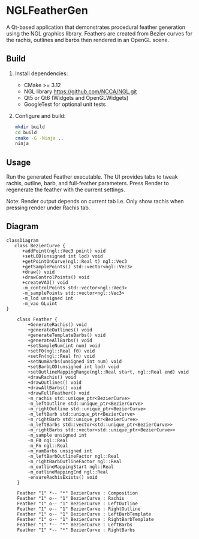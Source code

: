 # NGLFeatherGen

A Qt-based application that demonstrates procedural feather generation using
the NGL graphics library. Feathers are created from Bezier curves for the rachis,
outlines and barbs then rendered in an OpenGL scene.

## Build

1. Install dependencies:
    - CMake >= 3.12
    - NGL library https://github.com/NCCA/NGL.git
    - Qt5 or Qt6 (Widgets and OpenGLWidgets)
    - GoogleTest for optional unit tests

2. Configure and build:

   ```bash
   mkdir build
   cd build
   cmake -G -Ninja ..
   ninja

## Usage
Run the generated Feather executable. The UI provides tabs to tweak rachis,
outline, barb, and full-feather parameters. Press Render to regenerate the
feather with the current settings.

Note: Render output depends on current tab i.e. Only show rachis when pressing render under Rachis tab. 
   
## Diagram
```mermaid
classDiagram
   class BezierCurve {
      +addPoint(ngl::Vec3 point) void
      +setLOD(unsigned int lod) void
      +getPointOnCurve(ngl::Real t) ngl::Vec3
      +getSamplePoints() std::vector<ngl::Vec3>
      +draw() void
      +drawControlPoints() void
      +createVAO() void
      -m_controlPoints std::vector<ngl::Vec3>
      -m_samplePoints std::vector<ngl::Vec3>
      -m_lod unsigned int
      -m_vao GLuint
}

    class Feather {
        +GenerateRachis() void
        +generateOutlines() void
        +generateTemplateBarbs() void
        +generateAllBarbs() void
        +setSampleNum(int num) void
        +setF0(ngl::Real f0) void
        +setFn(ngl::Real fn) void
        +setNumBarbs(unsigned int num) void
        +setBarbLOD(unsigned int lod) void
        +setOutlineMappingRange(ngl::Real start, ngl::Real end) void
        +drawRachis() void
        +drawOutlines() void
        +drawAllBarbs() void
        +drawFullFeather() void
        -m_rachis std::unique_ptr<BezierCurve>
        -m_leftOutline std::unique_ptr<BezierCurve>
        -m_rightOutline std::unique_ptr<BezierCurve>
        -m_leftBarb std::unique_ptr<BezierCurve>
        -m_rightBarb std::unique_ptr<BezierCurve>
        -m_leftBarbs std::vector<std::unique_ptr<BezierCurve>>
        -m_rightBarbs std::vector<std::unique_ptr<BezierCurve>>
        -m_sample unsigned int
        -m_F0 ngl::Real
        -m_Fn ngl::Real
        -m_numBarbs unsigned int
        -m_leftBarbOutlineFactor ngl::Real
        -m_rightBarbOutlineFactor ngl::Real
        -m_outlineMappingStart ngl::Real
        -m_outlineMappingEnd ngl::Real
        -ensureRachisExists() void
    }

    Feather "1" *-- "*" BezierCurve : Composition
    Feather "1" o-- "1" BezierCurve : Rachis
    Feather "1" o-- "1" BezierCurve : LeftOutline
    Feather "1" o-- "1" BezierCurve : RightOutline
    Feather "1" o-- "1" BezierCurve : LeftBarbTemplate
    Feather "1" o-- "1" BezierCurve : RightBarbTemplate
    Feather "1" *-- "*" BezierCurve : LeftBarbs
    Feather "1" *-- "*" BezierCurve : RightBarbs
```